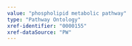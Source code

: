 ```yaml
---
value: "phospholipid metabolic pathway"
type: "Pathway Ontology"
xref-identifier: "0000155"
xref-dataSource: "PW"
---
```

